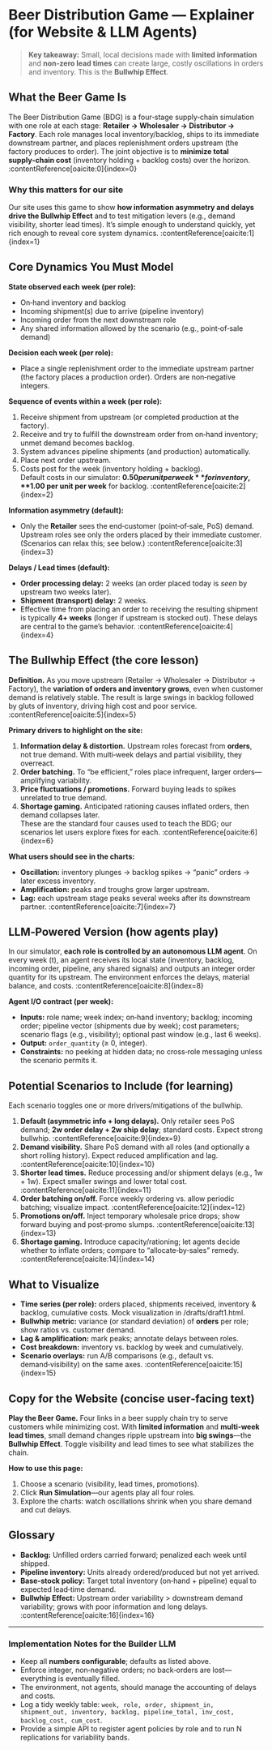 # Beer Distribution Game — Explainer (for Website & LLM Agents)

> **Key takeaway:** Small, local decisions made with **limited information** and **non‑zero lead times** can create large, costly oscillations in orders and inventory. This is the **Bullwhip Effect**. 

## What the Beer Game Is
The Beer Distribution Game (BDG) is a four‑stage supply‑chain simulation with one role at each stage: **Retailer → Wholesaler → Distributor → Factory**. Each role manages local inventory/backlog, ships to its immediate downstream partner, and places replenishment orders upstream (the factory produces to order). The joint objective is to **minimize total supply‑chain cost** (inventory holding + backlog costs) over the horizon. :contentReference[oaicite:0]{index=0}

### Why this matters for our site
Our site uses this game to show **how information asymmetry and delays drive the Bullwhip Effect** and to test mitigation levers (e.g., demand visibility, shorter lead times). It’s simple enough to understand quickly, yet rich enough to reveal core system dynamics. :contentReference[oaicite:1]{index=1}

## Core Dynamics You Must Model
**State observed each week (per role):**
- On‑hand inventory and backlog
- Incoming shipment(s) due to arrive (pipeline inventory)
- Incoming order from the next downstream role
- Any shared information allowed by the scenario (e.g., point‑of‑sale demand)

**Decision each week (per role):**
- Place a single replenishment order to the immediate upstream partner (the factory places a production order). Orders are non‑negative integers.

**Sequence of events within a week (per role):**
1) Receive shipment from upstream (or completed production at the factory).  
2) Receive and try to fulfill the downstream order from on‑hand inventory; unmet demand becomes backlog.  
3) System advances pipeline shipments (and production) automatically.  
4) Place next order upstream.  
5) Costs post for the week (inventory holding + backlog).  
Default costs in our simulator: **$0.50 per unit per week** for inventory, **$1.00 per unit per week** for backlog. :contentReference[oaicite:2]{index=2}

**Information asymmetry (default):**
- Only the **Retailer** sees the end‑customer (point‑of‑sale, PoS) demand. Upstream roles see only the orders placed by their immediate customer. (Scenarios can relax this; see below.) :contentReference[oaicite:3]{index=3}

**Delays / Lead times (default):**
- **Order processing delay:** 2 weeks (an order placed today is *seen* by upstream two weeks later).  
- **Shipment (transport) delay:** 2 weeks.  
- Effective time from placing an order to receiving the resulting shipment is typically **4+ weeks** (longer if upstream is stocked out). These delays are central to the game’s behavior. :contentReference[oaicite:4]{index=4}

## The Bullwhip Effect (the core lesson)
**Definition.** As you move upstream (Retailer → Wholesaler → Distributor → Factory), the **variation of orders and inventory grows**, even when customer demand is relatively stable. The result is large swings in backlog followed by gluts of inventory, driving high cost and poor service. :contentReference[oaicite:5]{index=5}

**Primary drivers to highlight on the site:**
1) **Information delay & distortion.** Upstream roles forecast from **orders**, not true demand. With multi‑week delays and partial visibility, they overreact.  
2) **Order batching.** To “be efficient,” roles place infrequent, larger orders—amplifying variability.  
3) **Price fluctuations / promotions.** Forward buying leads to spikes unrelated to true demand.  
4) **Shortage gaming.** Anticipated rationing causes inflated orders, then demand collapses later.  
These are the standard four causes used to teach the BDG; our scenarios let users explore fixes for each. :contentReference[oaicite:6]{index=6}

**What users should see in the charts:**
- **Oscillation:** inventory plunges → backlog spikes → “panic” orders → later excess inventory.  
- **Amplification:** peaks and troughs grow larger upstream.  
- **Lag:** each upstream stage peaks several weeks after its downstream partner. :contentReference[oaicite:7]{index=7}

## LLM‑Powered Version (how agents play)
In our simulator, **each role is controlled by an autonomous LLM agent**. On every week \(t\), an agent receives its local state (inventory, backlog, incoming order, pipeline, any shared signals) and outputs an integer order quantity for its upstream. The environment enforces the delays, material balance, and costs. :contentReference[oaicite:8]{index=8}

**Agent I/O contract (per week):**
- **Inputs:** role name; week index; on‑hand inventory; backlog; incoming order; pipeline vector (shipments due by week); cost parameters; scenario flags (e.g., visibility); optional past window (e.g., last 6 weeks).  
- **Output:** `order_quantity` \(≥ 0, integer\).  
- **Constraints:** no peeking at hidden data; no cross‑role messaging unless the scenario permits it.


## Potential Scenarios to Include (for learning)
Each scenario toggles one or more drivers/mitigations of the bullwhip.

1) **Default (asymmetric info + long delays).** Only retailer sees PoS demand; **2w order delay + 2w ship delay**; standard costs. Expect strong bullwhip. :contentReference[oaicite:9]{index=9}  
2) **Demand visibility.** Share PoS demand with all roles (and optionally a short rolling history). Expect reduced amplification and lag. :contentReference[oaicite:10]{index=10}  
3) **Shorter lead times.** Reduce processing and/or shipment delays (e.g., 1w + 1w). Expect smaller swings and lower total cost. :contentReference[oaicite:11]{index=11}  
4) **Order batching on/off.** Force weekly ordering vs. allow periodic batching; visualize impact. :contentReference[oaicite:12]{index=12}  
5) **Promotions on/off.** Inject temporary wholesale price drops; show forward buying and post‑promo slumps. :contentReference[oaicite:13]{index=13}  
6) **Shortage gaming.** Introduce capacity/rationing; let agents decide whether to inflate orders; compare to “allocate‑by‑sales” remedy. :contentReference[oaicite:14]{index=14}

## What to Visualize
- **Time series (per role):** orders placed, shipments received, inventory & backlog, cumulative costs.  Mock visualization in /drafts/draft1.html.
- **Bullwhip metric:** variance (or standard deviation) of **orders** per role; show ratios vs. customer demand.  
- **Lag & amplification:** mark peaks; annotate delays between roles.  
- **Cost breakdown:** inventory vs. backlog by week and cumulatively.  
- **Scenario overlays:** run A/B comparisons (e.g., default vs. demand‑visibility) on the same axes. :contentReference[oaicite:15]{index=15}

## Copy for the Website (concise user‑facing text)
**Play the Beer Game.** Four links in a beer supply chain try to serve customers while minimizing cost. With **limited information** and **multi‑week lead times**, small demand changes ripple upstream into **big swings**—the **Bullwhip Effect**. Toggle visibility and lead times to see what stabilizes the chain.

**How to use this page:**  
1) Choose a scenario (visibility, lead times, promotions).  
2) Click **Run Simulation**—our agents play all four roles.  
3) Explore the charts: watch oscillations shrink when you share demand and cut delays.

## Glossary
- **Backlog:** Unfilled orders carried forward; penalized each week until shipped.  
- **Pipeline inventory:** Units already ordered/produced but not yet arrived.  
- **Base‑stock policy:** Target total inventory (on‑hand + pipeline) equal to expected lead‑time demand.  
- **Bullwhip Effect:** Upstream order variability > downstream demand variability; grows with poor information and long delays. :contentReference[oaicite:16]{index=16}

---

### Implementation Notes for the Builder LLM
- Keep all **numbers configurable**; defaults as listed above.  
- Enforce integer, non‑negative orders; no back‑orders are lost—everything is eventually filled.  
- The environment, not agents, should manage the accounting of delays and costs.  
- Log a tidy weekly table: `week, role, order, shipment_in, shipment_out, inventory, backlog, pipeline_total, inv_cost, backlog_cost, cum_cost`.  
- Provide a simple API to register agent policies by role and to run N replications for variability bands.
